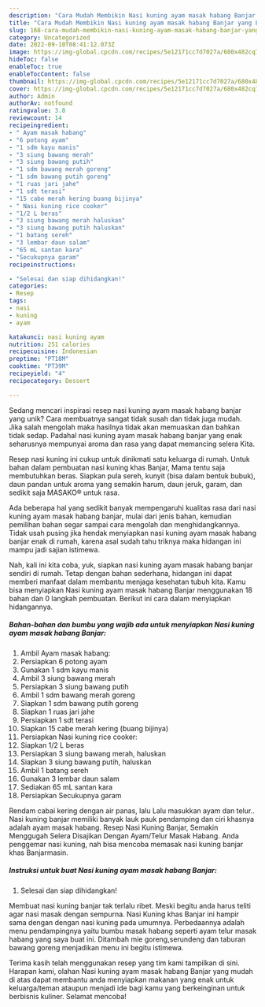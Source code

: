 ```yaml
---
description: "Cara Mudah Membikin Nasi kuning ayam masak habang Banjar yang Lezat Sekali"
title: "Cara Mudah Membikin Nasi kuning ayam masak habang Banjar yang Lezat Sekali"
slug: 168-cara-mudah-membikin-nasi-kuning-ayam-masak-habang-banjar-yang-lezat-sekali
category: Uncategorized
date: 2022-09-10T08:41:12.073Z
image: https://img-global.cpcdn.com/recipes/5e12171cc7d7027a/680x482cq70/nasi-kuning-ayam-masak-habang-banjar-foto-resep-utama.jpg
hideToc: false
enableToc: true
enableTocContent: false
thumbnail: https://img-global.cpcdn.com/recipes/5e12171cc7d7027a/680x482cq70/nasi-kuning-ayam-masak-habang-banjar-foto-resep-utama.jpg
cover: https://img-global.cpcdn.com/recipes/5e12171cc7d7027a/680x482cq70/nasi-kuning-ayam-masak-habang-banjar-foto-resep-utama.jpg
author: Admin
authorAv: notfound
ratingvalue: 3.8
reviewcount: 14
recipeingredient:
- " Ayam masak habang"
- "6 potong ayam"
- "1 sdm kayu manis"
- "3 siung bawang merah"
- "3 siung bawang putih"
- "1 sdm bawang merah goreng"
- "1 sdm bawang putih goreng"
- "1 ruas jari jahe"
- "1 sdt terasi"
- "15 cabe merah kering buang bijinya"
- " Nasi kuning rice cooker"
- "1/2 L beras"
- "3 siung bawang merah haluskan"
- "3 siung bawang putih haluskan"
- "1 batang sereh"
- "3 lembar daun salam"
- "65 mL santan kara"
- "Secukupnya garam"
recipeinstructions:

- "Selesai dan siap dihidangkan!"
categories:
- Resep
tags:
- nasi
- kuning
- ayam

katakunci: nasi kuning ayam 
nutrition: 251 calories
recipecuisine: Indonesian
preptime: "PT18M"
cooktime: "PT39M"
recipeyield: "4"
recipecategory: Dessert

---
```





Sedang mencari inspirasi resep nasi kuning ayam masak habang banjar yang unik? Cara membuatnya sangat tidak susah dan tidak juga mudah. Jika salah mengolah maka hasilnya tidak akan memuaskan dan bahkan tidak sedap. Padahal nasi kuning ayam masak habang banjar yang enak seharusnya mempunyai aroma dan rasa yang dapat memancing selera Kita.





Resep nasi kuning ini cukup untuk dinikmati satu keluarga di rumah. Untuk bahan dalam pembuatan nasi kuning khas Banjar, Mama tentu saja membutuhkan beras. Siapkan pula sereh, kunyit (bisa dalam bentuk bubuk), daun pandan untuk aroma yang semakin harum, daun jeruk, garam, dan sedikit saja MASAKO® untuk rasa.

Ada beberapa hal yang sedikit banyak mempengaruhi kualitas rasa dari nasi kuning ayam masak habang banjar, mulai dari jenis bahan, kemudian pemilihan bahan segar sampai cara mengolah dan menghidangkannya. Tidak usah pusing jika hendak menyiapkan nasi kuning ayam masak habang banjar enak di rumah, karena asal sudah tahu triknya maka hidangan ini mampu jadi sajian istimewa.






Nah, kali ini kita coba, yuk, siapkan nasi kuning ayam masak habang banjar sendiri di rumah. Tetap dengan bahan sederhana, hidangan ini dapat memberi manfaat dalam membantu menjaga kesehatan tubuh kita. Kamu bisa menyiapkan Nasi kuning ayam masak habang Banjar menggunakan 18 bahan dan 0 langkah pembuatan. Berikut ini cara dalam menyiapkan hidangannya.

<!--inarticleads1-->

##### Bahan-bahan dan bumbu yang wajib ada untuk menyiapkan Nasi kuning ayam masak habang Banjar:

1. Ambil  Ayam masak habang:
1. Persiapkan 6 potong ayam
1. Gunakan 1 sdm kayu manis
1. Ambil 3 siung bawang merah
1. Persiapkan 3 siung bawang putih
1. Ambil 1 sdm bawang merah goreng
1. Siapkan 1 sdm bawang putih goreng
1. Siapkan 1 ruas jari jahe
1. Persiapkan 1 sdt terasi
1. Siapkan 15 cabe merah kering (buang bijinya)
1. Persiapkan  Nasi kuning rice cooker:
1. Siapkan 1/2 L beras
1. Persiapkan 3 siung bawang merah, haluskan
1. Siapkan 3 siung bawang putih, haluskan
1. Ambil 1 batang sereh
1. Gunakan 3 lembar daun salam
1. Sediakan 65 mL santan kara
1. Persiapkan Secukupnya garam


Rendam cabai kering dengan air panas, lalu Lalu masukkan ayam dan telur.. Nasi kuning banjar memiliki banyak lauk pauk pendamping dan ciri khasnya adalah ayam masak habang. Resep Nasi Kuning Banjar, Semakin Menggugah Selera Disajikan Dengan Ayam/Telur Masak Habang. Anda penggemar nasi kuning, nah bisa mencoba memasak nasi kuning banjar khas Banjarmasin. 

<!--inarticleads2-->

##### Instruksi untuk buat Nasi kuning ayam masak habang Banjar:


1. Selesai dan siap dihidangkan!

Membuat nasi kuning banjar tak terlalu ribet. Meski begitu anda harus teliti agar nasi masak dengan sempurna. Nasi Kuning khas Banjar ini hampir sama dengan dengan nasi kuning pada umumnya. Perbedaannya adalah menu pendampingnya yaitu bumbu masak habang seperti ayam telur masak habang yang saya buat ini. Ditambah mie goreng,serundeng dan taburan bawang goreng menjadikan menu ini begitu istimewa. 

Terima kasih telah menggunakan resep yang tim kami tampilkan di sini. Harapan kami, olahan Nasi kuning ayam masak habang Banjar yang mudah di atas dapat membantu anda menyiapkan makanan yang enak untuk keluarga/teman ataupun menjadi ide bagi kamu yang berkeinginan untuk berbisnis kuliner. Selamat mencoba!

